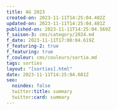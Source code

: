 ```yaml
---
title: AG 2023
created-on: 2023-11-11T14:25:04.402Z
updated-on: 2023-11-11T14:25:04.481Z
published-on: 2023-11-11T14:25:04.569Z
f_saison-3: cms/category/2024.md
f_date: 2023-11-11T17:00:04.619Z
f_featuring-2: true
f_featuring: true
f_couleur: cms/couleurs/sortie.md
tags: sorties
layout: "[sorties].html"
date: 2023-11-11T14:25:04.681Z
seo:
  noindex: false
  twitter:title: summary
  twitter:card: summary
---
```

